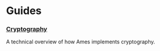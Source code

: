 # Guides

### [Cryptography](cryptography)

A technical overview of how Ames implements cryptography.

